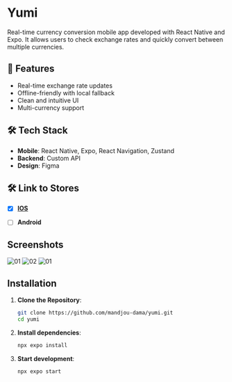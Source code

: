 # Yumi

Real-time currency conversion mobile app developed with React Native and Expo. It allows users to check exchange rates and quickly convert between multiple currencies.

## 🚀 Features
- Real-time exchange rate updates
- Offline-friendly with local fallback
- Clean and intuitive UI
- Multi-currency support

## 🛠️ Tech Stack
- **Mobile**: React Native, Expo, React Navigation, Zustand
- **Backend**: Custom API
- **Design**: Figma

## 🛠️ Link to Stores
- [x] [**IOS**](https://apps.apple.com/ml/app/yumi/id6747351946)
- [ ] **Android**


## Screenshots

![01](https://github.com/user-attachments/assets/1788e652-915d-40ec-995b-e7c489654c4a
)
![02](https://github.com/user-attachments/assets/b0eaff75-8bd4-4839-9278-79e59d5b5327
)
![01](https://github.com/user-attachments/assets/2194c6f2-511f-41d6-9047-9d13ce46909c
)

## Installation

1. **Clone the Repository**:

   ```bash
   git clone https://github.com/mandjou-dama/yumi.git
   cd yumi

   ```

2. **Install dependencies**:

   ```bash
   npx expo install

   ```

3. **Start development**:

   ```bash
   npx expo start
   ```
